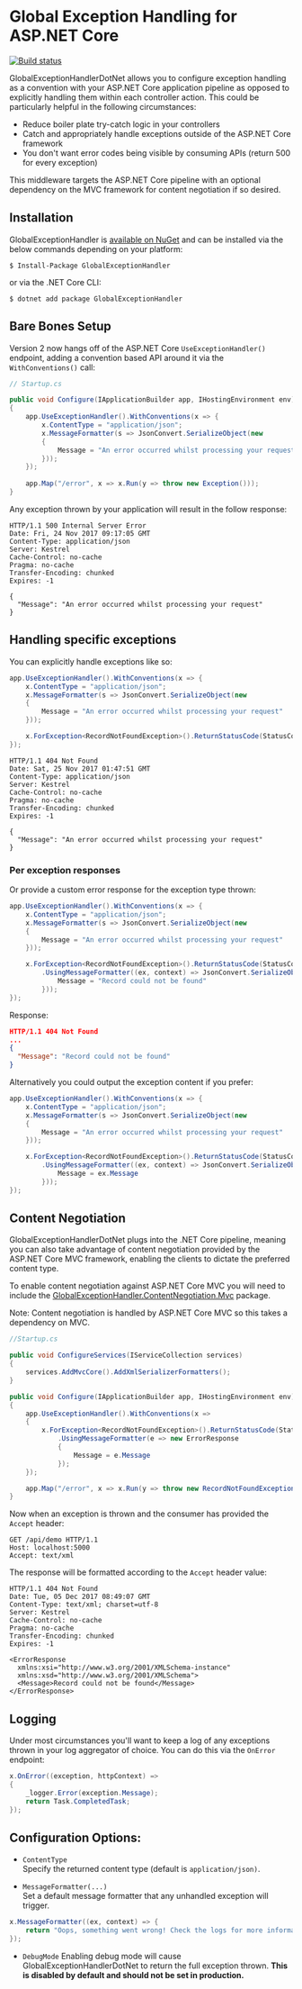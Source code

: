 # Global Exception Handling for ASP.NET Core

[![Build status](https://ci.appveyor.com/api/projects/status/kdbepiak0m6olxw7?svg=true)](https://ci.appveyor.com/project/JoeMighty/globalexceptionhandlerdotnet)

GlobalExceptionHandlerDotNet allows you to configure exception handling as a convention with your ASP.NET Core application pipeline as opposed to explicitly handling them within each controller action. This could be particularly helpful in the following circumstances:

- Reduce boiler plate try-catch logic in your controllers
- Catch and appropriately handle exceptions outside of the ASP.NET Core framework
- You don't want error codes being visible by consuming APIs (return 500 for every exception)

This middleware targets the ASP.NET Core pipeline with an optional dependency on the MVC framework for content negotiation if so desired.

## Installation

GlobalExceptionHandler is [available on NuGet](https://www.nuget.org/packages/GlobalExceptionHandler/) and can be installed via the below commands depending on your platform:

```
$ Install-Package GlobalExceptionHandler
```
or via the .NET Core CLI:

```
$ dotnet add package GlobalExceptionHandler
```

## Bare Bones Setup

Version 2 now hangs off of the ASP.NET Core `UseExceptionHandler()` endpoint, adding a convention based API around it via the `WithConventions()` call:

```csharp
// Startup.cs

public void Configure(IApplicationBuilder app, IHostingEnvironment env)
{
    app.UseExceptionHandler().WithConventions(x => {
        x.ContentType = "application/json";
        x.MessageFormatter(s => JsonConvert.SerializeObject(new
        {
            Message = "An error occurred whilst processing your request"
        }));
    });
    
    app.Map("/error", x => x.Run(y => throw new Exception()));
}
```

Any exception thrown by your application will result in the follow response:

```http
HTTP/1.1 500 Internal Server Error
Date: Fri, 24 Nov 2017 09:17:05 GMT
Content-Type: application/json
Server: Kestrel
Cache-Control: no-cache
Pragma: no-cache
Transfer-Encoding: chunked
Expires: -1

{
  "Message": "An error occurred whilst processing your request"
}
```

## Handling specific exceptions

You can explicitly handle exceptions like so:

```csharp
app.UseExceptionHandler().WithConventions(x => {
    x.ContentType = "application/json";
    x.MessageFormatter(s => JsonConvert.SerializeObject(new
    {
        Message = "An error occurred whilst processing your request"
    }));

    x.ForException<RecordNotFoundException>().ReturnStatusCode(StatusCodes.Status404NotFound);
});
```

```http
HTTP/1.1 404 Not Found
Date: Sat, 25 Nov 2017 01:47:51 GMT
Content-Type: application/json
Server: Kestrel
Cache-Control: no-cache
Pragma: no-cache
Transfer-Encoding: chunked
Expires: -1

{
  "Message": "An error occurred whilst processing your request"
}
```

### Per exception responses  

Or provide a custom error response for the exception type thrown:

```csharp
app.UseExceptionHandler().WithConventions(x => {
    x.ContentType = "application/json";
    x.MessageFormatter(s => JsonConvert.SerializeObject(new
    {
        Message = "An error occurred whilst processing your request"
    }));

    x.ForException<RecordNotFoundException>().ReturnStatusCode(StatusCodes.Status404NotFound)
        .UsingMessageFormatter((ex, context) => JsonConvert.SerializeObject(new {
            Message = "Record could not be found"
        }));
});
```

Response:

```json
HTTP/1.1 404 Not Found
...
{
  "Message": "Record could not be found"
}
```

Alternatively you could output the exception content if you prefer:

```csharp
app.UseExceptionHandler().WithConventions(x => {
    x.ContentType = "application/json";
    x.MessageFormatter(s => JsonConvert.SerializeObject(new
    {
        Message = "An error occurred whilst processing your request"
    }));

    x.ForException<RecordNotFoundException>().ReturnStatusCode(StatusCodes.Status404NotFound)
        .UsingMessageFormatter((ex, context) => JsonConvert.SerializeObject(new {
            Message = ex.Message
        }));
});
```

## Content Negotiation

GlobalExceptionHandlerDotNet plugs into the .NET Core pipeline, meaning you can also take advantage of content negotiation provided by the ASP.NET Core MVC framework, enabling the clients to dictate the preferred content type.

To enable content negotiation against ASP.NET Core MVC you will need to include the [GlobalExceptionHandler.ContentNegotiation.Mvc](https://www.nuget.org/packages/GlobalExceptionHandler.ContentNegotiation.Mvc/) package.

Note: Content negotiation is handled by ASP.NET Core MVC so this takes a dependency on MVC.

```csharp
//Startup.cs

public void ConfigureServices(IServiceCollection services)
{
    services.AddMvcCore().AddXmlSerializerFormatters();
}

public void Configure(IApplicationBuilder app, IHostingEnvironment env)
{
    app.UseExceptionHandler().WithConventions(x =>
    {
        x.ForException<RecordNotFoundException>().ReturnStatusCode(StatusCodes.Status404NotFound)
            .UsingMessageFormatter(e => new ErrorResponse
            {
                Message = e.Message
            });
    });

    app.Map("/error", x => x.Run(y => throw new RecordNotFoundException("Record could not be found")));
}
```

Now when an exception is thrown and the consumer has provided the `Accept` header:

```http
GET /api/demo HTTP/1.1
Host: localhost:5000
Accept: text/xml
```

The response will be formatted according to the `Accept` header value:

```http
HTTP/1.1 404 Not Found
Date: Tue, 05 Dec 2017 08:49:07 GMT
Content-Type: text/xml; charset=utf-8
Server: Kestrel
Cache-Control: no-cache
Pragma: no-cache
Transfer-Encoding: chunked
Expires: -1

<ErrorResponse 
  xmlns:xsi="http://www.w3.org/2001/XMLSchema-instance" 
  xmlns:xsd="http://www.w3.org/2001/XMLSchema">
  <Message>Record could not be found</Message>
</ErrorResponse>
```

## Logging

Under most circumstances you'll want to keep a log of any exceptions thrown in your log aggregator of choice. You can do this via the `OnError` endpoint:

```csharp
x.OnError((exception, httpContext) =>
{
    _logger.Error(exception.Message);
    return Task.CompletedTask;
});
```

## Configuration Options:

- `ContentType`  
Specify the returned content type (default is `application/json)`.

- `MessageFormatter(...)`  
Set a default message formatter that any unhandled exception will trigger.

```csharp
x.MessageFormatter((ex, context) => {
    return "Oops, something went wrong! Check the logs for more information.";
});
```

- `DebugMode`
Enabling debug mode will cause GlobalExceptionHandlerDotNet to return the full exception thrown. **This is disabled by default and should not be set in production.**
